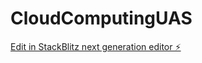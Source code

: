 # CloudComputingUAS

[Edit in StackBlitz next generation editor ⚡️](https://stackblitz.com/~/github.com/jessicamichiko28/CloudComputingUAS)